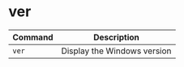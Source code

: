 # ver 

| **Command** | **Description** |
|-------------|-----------------|
| `ver` | Display the Windows version |